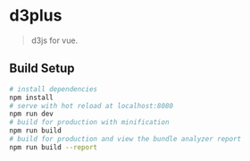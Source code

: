 # d3plus

> d3js for vue.

## Build Setup

```bash
# install dependencies
npm install
# serve with hot reload at localhost:8080
npm run dev
# build for production with minification
npm run build
# build for production and view the bundle analyzer report
npm run build --report
```
